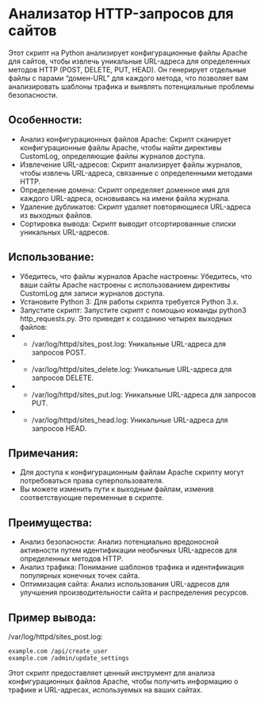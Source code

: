 # Анализатор HTTP-запросов для сайтов

Этот скрипт на Python анализирует конфигурационные файлы Apache для сайтов, чтобы извлечь уникальные URL-адреса для определенных методов HTTP (POST, DELETE, PUT, HEAD). Он генерирует отдельные файлы с парами “домен-URL” для каждого метода, что позволяет вам анализировать шаблоны трафика и выявлять потенциальные проблемы безопасности.

## Особенности:

- Анализ конфигурационных файлов Apache: Скрипт сканирует конфигурационные файлы Apache, чтобы найти директивы CustomLog, определяющие файлы журналов доступа.
- Извлечение URL-адресов: Скрипт анализирует файлы журналов, чтобы извлечь URL-адреса, связанные с определенными методами HTTP.
- Определение домена: Скрипт определяет доменное имя для каждого URL-адреса, основываясь на имени файла журнала.
- Удаление дубликатов: Скрипт удаляет повторяющиеся URL-адреса из выходных файлов.
- Сортировка вывода: Скрипт выводит отсортированные списки уникальных URL-адресов.

## Использование:

- Убедитесь, что файлы журналов Apache настроены: Убедитесь, что ваши сайты Apache настроены с использованием директивы CustomLog для записи журналов доступа.
- Установите Python 3: Для работы скрипта требуется Python 3.x.
- Запустите скрипт: Запустите скрипт с помощью команды python3 http_requests.py. Это приведет к созданию четырех выходных файлов:
- - /var/log/httpd/sites_post.log: Уникальные URL-адреса для запросов POST.
- - /var/log/httpd/sites_delete.log: Уникальные URL-адреса для запросов DELETE.
- - /var/log/httpd/sites_put.log: Уникальные URL-адреса для запросов PUT.
- - /var/log/httpd/sites_head.log: Уникальные URL-адреса для запросов HEAD.

## Примечания:

- Для доступа к конфигурационным файлам Apache скрипту могут потребоваться права суперпользователя.
- Вы можете изменить пути к выходным файлам, изменив соответствующие переменные в скрипте.

## Преимущества:

- Анализ безопасности: Анализ потенциально вредоносной активности путем идентификации необычных URL-адресов для определенных методов HTTP.
- Анализ трафика: Понимание шаблонов трафика и идентификация популярных конечных точек сайта.
- Оптимизация сайта: Анализ использования URL-адресов для улучшения производительности сайта и распределения ресурсов.

## Пример вывода:

/var/log/httpd/sites_post.log:
```
example.com /api/create_user
example.com /admin/update_settings
```

Этот скрипт предоставляет ценный инструмент для анализа конфигурационных файлов Apache, чтобы получить информацию о трафике и URL-адресах, используемых на ваших сайтах.

